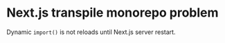 # Next.js transpile monorepo problem

Dynamic `import()` is not reloads until Next.js server restart.
